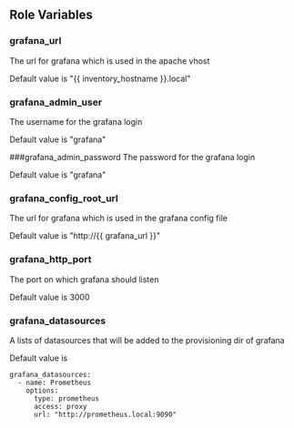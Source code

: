 ## Role Variables

### grafana_url
The url for grafana which is used in the apache vhost

Default value is "{{ inventory_hostname }}.local"

### grafana_admin_user
The username for the grafana login

Default value is "grafana"

###grafana_admin_password
The password for the grafana login

Default value is "grafana"

### grafana_config_root_url
The url for grafana which is used in the grafana config file

Default value is "http://{{ grafana_url }}"

### grafana_http_port
The port on which grafana should listen

Default value is 3000


### grafana_datasources
A lists of datasources that will be added to the provisioning dir of grafana

Default value is
```
grafana_datasources:
  - name: Prometheus
    options:
      type: prometheus
      access: proxy
      url: "http://prometheus.local:9090"
```
